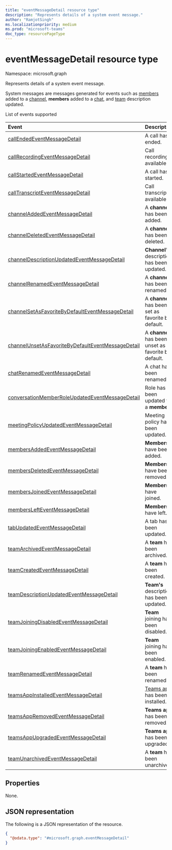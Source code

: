 ```yaml
---
title: "eventMessageDetail resource type"
description: "Represents details of a system event message."
author: "RamjotSingh"
ms.localizationpriority: medium
ms.prod: "microsoft-teams"
doc_type: resourcePageType
---
```


# eventMessageDetail resource type

Namespace: microsoft.graph

Represents details of a system event message.

System messages are messages generated for events such as [members](../resources/conversationMember.md) added to a [channel](../resources/channel.md), **members** added to a [chat](../resources/chat.md), and [team](../resources/team.md) description updated.

List of events supported

| Event | Description |
| :---- | :---------- |
| [callEndedEventMessageDetail](../resources/callEndedEventMessageDetail.md) | A call has ended. |
| [callRecordingEventMessageDetail](../resources/callRecordingEventMessageDetail.md) | Call recording is available. |
| [callStartedEventMessageDetail](../resources/callStartedEventMessageDetail.md) | A call has started. |
| [callTranscriptEventMessageDetail](../resources/callTranscriptEventMessageDetail.md) | Call transcript is available. |
| [channelAddedEventMessageDetail](../resources/channelAddedEventMessageDetail.md) | A **channel** has been added. |
| [channelDeletedEventMessageDetail](../resources/channelDeletedEventMessageDetail.md) | A **channel** has been deleted. |
| [channelDescriptionUpdatedEventMessageDetail](../resources/channelDescriptionUpdatedEventMessageDetail.md) | **Channel's** description has been updated. |
| [channelRenamedEventMessageDetail](../resources/channelRenamedEventMessageDetail.md) | A **channel** has been renamed. |
| [channelSetAsFavoriteByDefaultEventMessageDetail](../resources/channelSetAsFavoriteByDefaultEventMessageDetail.md) | A **channel** has been set as favorite by default. |
| [channelUnsetAsFavoriteByDefaultEventMessageDetail](../resources/channelUnsetAsFavoriteByDefaultEventMessageDetail.md) | A **channel** has been unset as favorite by default. |
| [chatRenamedEventMessageDetail](../resources/chatRenamedEventMessageDetail.md) | A chat has been renamed. |
| [conversationMemberRoleUpdatedEventMessageDetail](../resources/conversationMemberRoleUpdatedEventMessageDetail.md) | Role has been updated for a **member**. |
| [meetingPolicyUpdatedEventMessageDetail](../resources/meetingPolicyUpdatedEventMessageDetail.md) | Meeting policy has been updated. |
| [membersAddedEventMessageDetail](../resources/membersAddedEventMessageDetail.md) | **Members** have been added. |
| [membersDeletedEventMessageDetail](../resources/membersDeletedEventMessageDetail.md) | **Members** have been removed. |
| [membersJoinedEventMessageDetail](../resources/membersJoinedEventMessageDetail.md) | **Members** have joined. |
| [membersLeftEventMessageDetail](../resources/membersLeftEventMessageDetail.md) | **Members** have left. |
| [tabUpdatedEventMessageDetail](../resources/tabUpdatedEventMessageDetail.md) | A tab has been updated. |
| [teamArchivedEventMessageDetail](../resources/teamArchivedEventMessageDetail.md) | A **team** has been archived. |
| [teamCreatedEventMessageDetail](../resources/teamCreatedEventMessageDetail.md) | A **team** has been created. |
| [teamDescriptionUpdatedEventMessageDetail](../resources/teamDescriptionUpdatedEventMessageDetail.md) | **Team's** description has been updated. |
| [teamJoiningDisabledEventMessageDetail](../resources/teamJoiningDisabledEventMessageDetail.md) | **Team** joining has been disabled. |
| [teamJoiningEnabledEventMessageDetail](../resources/teamJoiningEnabledEventMessageDetail.md) | **Team** joining has been enabled. |
| [teamRenamedEventMessageDetail](../resources/teamRenamedEventMessageDetail.md) | A **team** has been renamed. |
| [teamsAppInstalledEventMessageDetail](../resources/teamsAppInstalledEventMessageDetail.md) | [Teams app](../resources/teamsApp.md) has been installed. |
| [teamsAppRemovedEventMessageDetail](../resources/teamsAppRemovedEventMessageDetail.md) | **Teams app** has been removed. |
| [teamsAppUpgradedEventMessageDetail](../resources/teamsAppUpgradedEventMessageDetail.md) | **Teams app** has been upgraded. |
| [teamUnarchivedEventMessageDetail](../resources/teamUnarchivedEventMessageDetail.md) | A **team** has been unarchived. |

## Properties
None.



## JSON representation
The following is a JSON representation of the resource.
<!-- {
  "blockType": "resource",
  "@odata.type": "microsoft.graph.eventMessageDetail"
}
-->
``` json
{
  "@odata.type": "#microsoft.graph.eventMessageDetail"
}
```

